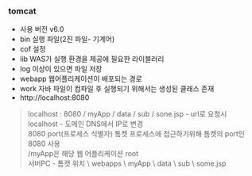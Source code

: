 ### tomcat
* 사용 버전 v6.0
* bin 실행 파일(2진 파일- 기계어)
* cof 설정
* lib WAS가 실행 환경을 제공에 필요한 라이블러리 
* log 이상이 있으면 파일 저장
* webapp 웹어플리케이션이 배포되는 경로
* work 자바 파일이 컴파일 후 실행되기 위해서는 생성된 클래스 존재
* http://localhost:8080

> localhost : 8080 / myApp / data / sub / sone.jsp - url로 요청시  
> localhost - 도메인 DNS에서 IP로 변경  
> 8080 port(프로세스 식별자) 톸켓 프로세스에 접근하기위해 톰켓의 port인 8080 사용  
> /myApp은 해당 웹 어플리케이션 root  
> 서버PC - 톰캣 위치 \ webapps \ myApp \ data \ sub \ some.jsp
